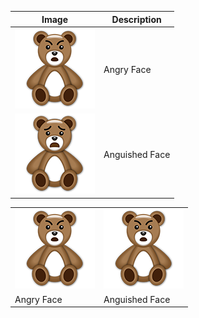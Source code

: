 | Image | Description |
| --- | --- |
| ![Image of Angry Face](https://github.com/JustOneMoreBlock/TeddyBear/blob/master/128x128/angry-face.png) | Angry Face |
| ![Image of Anguished Face](https://github.com/JustOneMoreBlock/TeddyBear/blob/master/128x128/anguished-face.png) | Anguished Face |

|    |   |
| ------------- | ------------- |
| ![Image of Angry Face](https://github.com/JustOneMoreBlock/TeddyBear/blob/master/128x128/angry-face.png)  | ![Image of Angry Face](https://github.com/JustOneMoreBlock/TeddyBear/blob/master/128x128/angry-face.png)  |
| Angry Face  | Anguished Face  |
